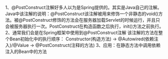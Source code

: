 1、@PostConstruct注解好多人以为是Spring提供的。其实是Java自己的注解。Java中该注解的说明：@PostConstruct该注解被用来修饰一个非静态的void()方法。被@PostConstruct修饰的方法会在服务器加载Servlet的时候运行，并且只会被服务器执行一次。PostConstruct在构造函数之后执行，init()方法之前执行。
2、通常我们会是在Spring框架中使用到@PostConstruct注解 该注解的方法在整个Bean初始化中的执行顺序：
Constructor(构造方法) -> @Autowired(依赖注入)/@Value -> @PostConstruct(注释的方法)
3、应用：在静态方法中调用依赖注入的Bean中的方法